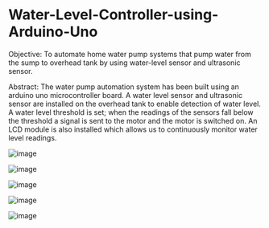 # Water-Level-Controller-using-Arduino-Uno

Objective:
	To automate home water pump systems that pump water from the sump to overhead tank by using water-level sensor and ultrasonic sensor.

Abstract:
	The water pump automation system has been built using an arduino uno microcontroller board. A water level sensor and ultrasonic sensor are installed on the overhead tank to enable detection of water level. A water level threshold is set; when the readings of the sensors fall below the threshold a signal is sent to the motor and the motor is switched on. An LCD module is also installed which allows us to continuously monitor water level readings.
 
![image](https://github.com/Mana120/Water-Level-Controller-Using-Arduino-Uno/assets/90771545/a1680e55-18f4-4d2d-a0b4-b4695a82b10f)

![image](https://github.com/Mana120/Water-Level-Controller-Using-Arduino-Uno/assets/90771545/6e5a399e-9eb7-4c3c-8ad9-6c9426fd8e9b)

![image](https://github.com/Mana120/Water-Level-Controller-Using-Arduino-Uno/assets/90771545/8ca7f97e-10f9-4d5d-92da-488aa0119c1e)


![image](https://github.com/Mana120/Water-Level-Controller-using-Arduino-Uno/assets/90771545/30cad203-55e1-46fb-a20c-0ddcb766ff4a)

![image](https://github.com/Mana120/Water-Level-Controller-using-Arduino-Uno/assets/90771545/68312331-75e5-474e-9934-1c8bc8f122d4)


